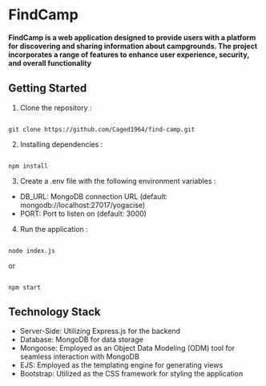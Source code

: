 # FindCamp
#### FindCamp is a web application designed to provide users with a platform for discovering and sharing information about campgrounds. The project incorporates a range of features to enhance user experience, security, and overall functionality

## Getting Started

1. Clone the repository :
```

git clone https://github.com/Caged1964/find-camp.git

```

2. Installing dependencies :
```

npm install

```

3. Create a .env file with the following environment variables :
- DB_URL: MongoDB connection URL (default: mongodb://localhost:27017/yogacise)
- PORT: Port to listen on (default: 3000)

4. Run the application :
```

node index.js

```
or 
```

npm start

```


## Technology Stack

- Server-Side: Utilizing Express.js for the backend
- Database: MongoDB for data storage
- Mongoose: Employed as an Object Data Modeling (ODM) tool for seamless interaction with MongoDB
- EJS: Employed as the templating engine for generating views
- Bootstrap: Utilized as the CSS framework for styling the application
